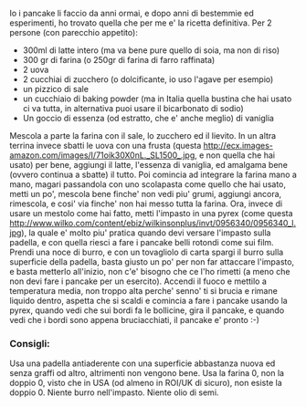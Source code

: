 Io i pancake li faccio da anni ormai, e dopo anni di bestemmie ed esperimenti, ho trovato quella che per me e' la ricetta definitiva.
Per 2 persone (con parecchio appetito):

* 300ml di latte intero (ma va bene pure quello di soia, ma non di riso)
* 300 gr di farina (o 250gr di farina di farro raffinata)
* 2 uova
* 2 cucchiai di zucchero (o dolcificante, io uso l'agave per esempio)
* un pizzico di sale
* un cucchiaio di baking powder (ma in Italia quella bustina che hai usato ci va tutta, in alternativa puoi usare il bicarbonato di sodio)
* Un goccio di essenza (od estratto, che e' anche meglio) di vaniglia

Mescola a parte la farina con il sale, lo zucchero ed il lievito.
In un altra terrina invece sbatti le uova con una frusta (questa http://ecx.images-amazon.com/images/I/71oik30X0nL._SL1500_.jpg, e non quella che hai usato) per bene, aggiungi il latte, l'essenza di vaniglia, ed amalgama bene (ovvero continua a sbatte) il tutto.
Poi comincia ad integrare la farina mano a mano, magari passandola con uno scolapasta come quello che hai usato, metti un po', mescola bene finche' non vedi piu' grumi, aggiungi ancora, rimescola, e cosi' via finche' non hai messo tutta la farina.
Ora, invece di usare un mestolo come hai fatto, metti l'impasto in una pyrex (come questa http://www.wilko.com/content/ebiz/wilkinsonplus/invt/0956340/0956340_l.jpg), la quale e' molto piu' pratica quando devi versare l'impasto sulla padella, e con quella riesci a fare i pancake belli rotondi come sui film.
Prendi una noce di burro, e con un tovagliolo di carta spargi il burro sulla superficie della padella, basta giusto un po' per non far attaccare l'impasto, e basta metterlo all'inizio, non c'e' bisogno che ce l'ho rimetti (a meno che non devi fare i pancake per un esercito).
Accendi il fuoco e mettilo a temperatura media, non troppo alta perche' senno' ti si brucia e rimane liquido dentro, aspetta che si scaldi e comincia a fare i pancake usando la pyrex, quando vedi che sui bordi fa le bollicine, gira il pancake, e quando vedi che i bordi sono appena bruciacchiati, il pancake e' pronto :-)

### Consigli:
Usa una padella antiaderente con una superficie abbastanza nuova ed senza graffi od altro, altrimenti non vengono bene.
Usa la farina 0, non la doppio 0, visto che in USA (od almeno in ROI/UK di sicuro), non esiste la doppio 0.
Niente burro nell'impasto.
Niente olio di semi.
